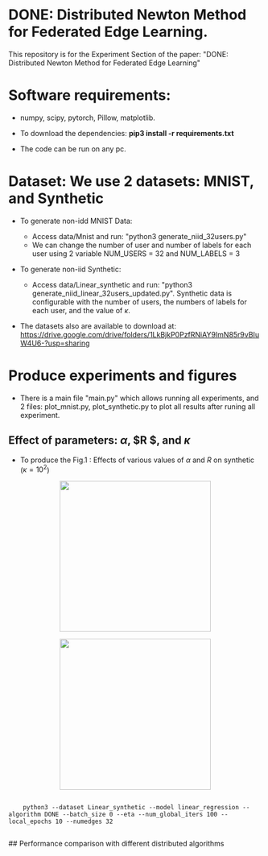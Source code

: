 # DONE: Distributed Newton Method for Federated Edge Learning.

This repository is for the Experiment Section of the paper:
"DONE: Distributed Newton Method for Federated Edge Learning"

# Software requirements:
- numpy, scipy, pytorch, Pillow, matplotlib.

- To download the dependencies: **pip3 install -r requirements.txt**

- The code can be run on any pc.

# Dataset: We use 2 datasets: MNIST, and Synthetic

- To generate non-idd MNIST Data: 
  - Access data/Mnist and run: "python3 generate_niid_32users.py"
  - We can change the number of user and number of labels for each user using 2 variable NUM_USERS = 32 and NUM_LABELS = 3

- To generate non-iid Synthetic:
  - Access data/Linear_synthetic and run: "python3 generate_niid_linear_32users_updated.py". Synthetic data is configurable with the number of users, the numbers of labels for each user, and the value of $\kappa$.

- The datasets also are available to download at: https://drive.google.com/drive/folders/1LkBjkP0PzfRNiAY9ImN85r9vBIuW4U6-?usp=sharing

# Produce experiments and figures
- There is a main file "main.py" which allows running all experiments, and 2 files: plot_mnist.py, plot_synthetic.py to plot all results after runing all experiment.
## Effect of parameters: $\alpha$, $R $, and $\kappa$
- To produce the Fig.1 : Effects of various values of $\alpha$ and $R$ on synthetic ($\kappa = 10^2$)
<p align="center">
  <img src="https://user-images.githubusercontent.com/44039773/90308495-59b36580-df23-11ea-856e-6b1e34085715.png" height="300">
</p>
<p align="center">
  <img src="https://user-images.githubusercontent.com/44039773/90308494-58823880-df23-11ea-88c3-82a629e38894.png" height="300">
</p>
    <pre><code>
    python3 --dataset Linear_synthetic --model linear_regression --algorithm DONE --batch_size 0 --eta --num_global_iters 100 --local_epochs 10 --numedges 32
    </code></pre>
## Performance comparison with different  distributed algorithms
